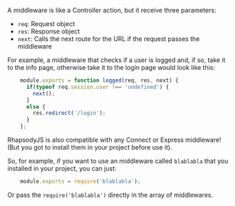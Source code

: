 A middleware is like a Controller action, but it receive three parameters:

* `req`: Request object
* `res`: Response object
* `next`: Calls the next route for the URL if the request passes the middleware

For example, a middleware that checks if a user is logged and, if so, take it to the info page, otherwise take it to the login page would look like this:

```js
	module.exports = function logged(req, res, next) {
	  if(typeof req.session.user !== 'undefined') {
	    next();
	  }
	  else {
	    res.redirect('/login');
	  }
	};
```

RhapsodyJS is also compatible with any Connect or Express middleware! (But you got to install them in your project before use it).

So, for example, if you want to use an middleware called `blablabla` that you installed in your project, you can just:

```js
    module.exports = require('blablabla');
```

Or pass the `require('blablabla')` directly in the array of middlewares.